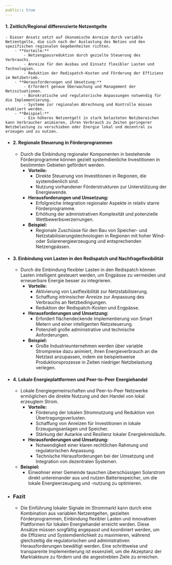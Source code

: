 ```yaml
---
public:: true
---
```

#### 1. Zeitlich/Regional differenzierte Netzentgelte
	- Dieser Ansatz setzt auf ökonomische Anreize durch variable Netzentgelte, die sich nach der Auslastung des Netzes und den spezifischen regionalen Gegebenheiten richten.
		- **Vorteile:**
			- Netzengpassreduktion durch gezielte Steuerung des Verbrauchs.
			- Anreize für den Ausbau und Einsatz flexibler Lasten und Technologien.
			- Reduktion der Redispatch-Kosten und Förderung der Effizienz im Netzbetrieb.
		- **Herausforderungen und Umsetzung:**
			- Erfordert genaue Überwachung und Management der Netzsituationen.
			- Bürokratische und regulatorische Anpassungen notwendig für die Implementierung.
			- Systeme zur regionalen Abrechnung und Kontrolle müssen etabliert werden.
		- **Beispiel:**
			- Ein höheres Netzentgelt in stark belasteten Netzbereichen kann Verbraucher animieren, ihren Verbrauch zu Zeiten geringerer Netzbelastung zu verschieben oder Energie lokal und dezentral zu erzeugen und zu nutzen.
- #### 2. Regionale Steuerung in Förderprogrammen
	- Durch die Einbindung regionaler Komponenten in bestehende Förderprogramme können gezielt systemdienliche Investitionen in bestimmten Gebieten gefördert werden.
		- **Vorteile:**
			- Direkte Steuerung von Investitionen in Regionen, die systemdienlich sind.
			- Nutzung vorhandener Förderstrukturen zur Unterstützung der Energiewende.
		- **Herausforderungen und Umsetzung:**
			- Erfolgreiche Integration regionaler Aspekte in relativ starre Förderprogramme.
			- Erhöhung der administrativen Komplexität und potenzielle Wettbewerbsverzerrungen.
		- **Beispiel:**
			- Regionale Zuschüsse für den Bau von Speicher- und Netzstabilisierungstechnologien in Regionen mit hoher Wind- oder Solarenergieerzeugung und entsprechenden Netzengpässen.
- #### 3. Einbindung von Lasten in den Redispatch und Nachfrageflexibilität
	- Durch die Einbindung flexibler Lasten in den Redispatch können Lasten intelligent gesteuert werden, um Engpässe zu vermeiden und erneuerbare Energie besser zu integrieren.
		- **Vorteile:**
			- Aktivierung von Lastflexibilität zur Netzstabilisierung.
			- Schaffung intrinsischer Anreize zur Anpassung des Verbrauchs an Netzbedingungen.
			- Reduktion der Redispatch-Kosten und Engpässe.
		- **Herausforderungen und Umsetzung:**
			- Erfordert flächendeckende Implementierung von Smart Metern und einer intelligenten Netzsteuerung.
			- Potenziell große administrative und technische Anforderungen.
		- **Beispiel:**
			- Große Industrieunternehmen werden über variable Strompreise dazu animiert, ihren Energieverbrauch an die Netzlast anzupassen, indem sie beispielsweise Produktionsprozesse in Zeiten niedriger Netzbelastung verlegen.
- #### 4. Lokale Energieplattformen und Peer-to-Peer Energiehandel
	- Lokale Energiegemeinschaften und Peer-to-Peer Netzwerke ermöglichen die direkte Nutzung und den Handel von lokal erzeugtem Strom.
		- **Vorteile:**
			- Förderung der lokalen Stromnutzung und Reduktion von Übertragungsverlusten.
			- Schaffung von Anreizen für Investitionen in lokale Erzeugungsanlagen und Speicher.
			- Stärkung der Autarkie und Resilienz lokaler Energiekreisläufe.
		- **Herausforderungen und Umsetzung:**
			- Notwendigkeit einer klaren rechtlichen Rahmung und regulatorischen Anpassung.
			- Technische Herausforderungen bei der Umsetzung und Integration von dezentralen Systemen.
	- **Beispiel:**
		- Einwohner einer Gemeinde tauschen überschüssigen Solarstrom direkt untereinander aus und nutzen Batteriespeicher, um die lokale Energieerzeugung und -nutzung zu optimieren.
- ### Fazit
	- Die Einführung lokaler Signale im Strommarkt kann durch eine Kombination aus variablen Netzentgelten, gezielten Förderprogrammen, Einbindung flexibler Lasten und innovativen Plattformen für lokalen Energiehandel erreicht werden. Diese Ansätze müssen sorgfältig angepasst und koordiniert werden, um die Effizienz und Systemdienlichkeit zu maximieren, während gleichzeitig die regulatorischen und administrativen Herausforderungen bewältigt werden. Eine schrittweise und transparente Implementierung ist essenziell, um die Akzeptanz der Marktakteure zu fördern und die angestrebten Ziele zu erreichen.
